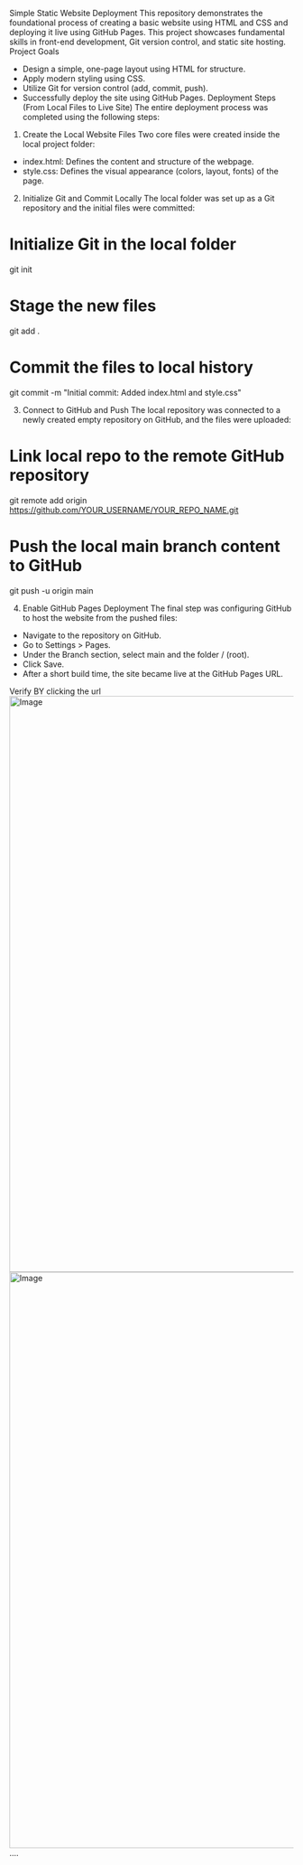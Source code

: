 Simple Static Website Deployment
This repository demonstrates the foundational process of creating a basic website using HTML and CSS and deploying it live using GitHub Pages.
This project showcases fundamental skills in front-end development, Git version control, and static site hosting.
 Project Goals
 * Design a simple, one-page layout using HTML for structure.
 * Apply modern styling using CSS.
 * Utilize Git for version control (add, commit, push).
 * Successfully deploy the site using GitHub Pages.
Deployment Steps (From Local Files to Live Site)
The entire deployment process was completed using the following steps:
1. Create the Local Website Files
Two core files were created inside the local project folder:
 * index.html: Defines the content and structure of the webpage.
 * style.css: Defines the visual appearance (colors, layout, fonts) of the page.
2. Initialize Git and Commit Locally
The local folder was set up as a Git repository and the initial files were committed:
# Initialize Git in the local folder
git init

# Stage the new files
git add . 

# Commit the files to local history
git commit -m "Initial commit: Added index.html and style.css"

3. Connect to GitHub and Push
The local repository was connected to a newly created empty repository on GitHub, and the files were uploaded:
# Link local repo to the remote GitHub repository
git remote add origin https://github.com/YOUR_USERNAME/YOUR_REPO_NAME.git 

# Push the local main branch content to GitHub
git push -u origin main

4. Enable GitHub Pages Deployment
The final step was configuring GitHub to host the website from the pushed files:
 * Navigate to the repository on GitHub.
 * Go to Settings > Pages.
 * Under the Branch section, select main and the folder / (root).
 * Click Save.
 * After a short build time, the site became live at the GitHub Pages URL.

Verify BY clicking the url
<img width="1920" height="1020" alt="Image" src="https://github.com/user-attachments/assets/de0182a8-b2a7-48b1-8c06-2df4c08e8911" />
<img width="1920" height="1020" alt="Image" src="https://github.com/user-attachments/assets/c59eadd0-cabe-4670-93db-369cb03b4597" />
....
